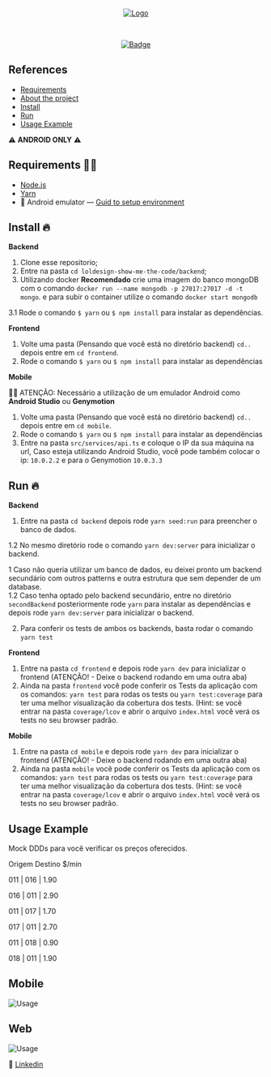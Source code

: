<br />
<p align="center">
  <a href="https://github.com/Dtesch9/GoMarketplace">
    <img src="https://github.com/Dtesch9/loldesign-show-me-the-code/blob/master/assets/logo-fale.png" alt="Logo">
  </a>
</p>
<br />

<p align="center">
  <a href="https://www.linkedin.com/in/douglas-tesch-00b7a518b/">
    <img alt="Badge" src="https://img.shields.io/badge/Desafio-LolDesign-%237159c1">
  </a>
</p>

## References

- [Requirements](#requirements-)
- [About the project](#about-the-project)
- [Install](#install-)
- [Run](#run-)
- [Usage Example](#usage-example)
  

:warning: **ANDROID ONLY** :warning:

## Requirements ✋🏻

- [Node.js](https://nodejs.org/en/)
- [Yarn](https://yarnpkg.com/pt-BR/docs/install)
- :iphone: Android emulator — [Guid to setup environment](https://docs.rocketseat.dev/ambiente-react-native/android/emulador)

## Install 🔥

**Backend**

1. Clone esse  repositorio;
2. Entre na pasta `cd loldesign-show-me-the-code/backend`;
3. Utilizando docker **Recomendado** crie uma imagem do banco mongoDB com o comando `docker run --name mongodb -p 27017:27017 -d -t mongo`. e para subir o container utilize o comando `docker start mongodb`

3.1 Rode o comando `$ yarn` ou `$ npm install` para instalar as dependências.


**Frontend**

1. Volte uma pasta (Pensando que você está no diretório backend) `cd..` depois entre em `cd frontend`.
2. Rode o comando `$ yarn` ou `$ npm install` para instalar as dependências

**Mobile**

✋🏻 ATENÇÃO: Necessário a utilização de um emulador Android como **Android Studio** ou **Genymotion**

1. Volte uma pasta (Pensando que você está no diretório backend) `cd..` depois entre em `cd mobile`.
2. Rode o comando `$ yarn` ou `$ npm install` para instalar as dependências
3. Entre na pasta `src/services/api.ts` e coloque o IP da sua máquina na url, Caso esteja utilizando Android Studio, você pode também colocar o ip: `10.0.2.2` e para o Genymotion `10.0.3.3`

## Run 🔥 

**Backend**

1. Entre na pasta `cd backend` depois rode `yarn seed:run` para preencher o banco de dados. 

1.2 No mesmo diretório rode o comando `yarn dev:server` para inicializar o backend.

1 Caso não queria utilizar um banco de dados, eu deixei pronto um backend secundário com outros patterns e outra estrutura que sem depender de um database.  
1.2 Caso tenha optado pelo backend secundário, entre no diretório `secondBackend` posteriormente rode `yarn` para instalar as dependências e depois rode `yarn dev:server` para inicializar o backend.

2. Para conferir os tests de ambos os backends, basta rodar o comando `yarn test`

**Frontend**

1. Entre na pasta `cd frontend` e depois rode `yarn dev` para inicializar o frontend (ATENÇÃO! - Deixe o backend rodando em uma outra aba)
2. Ainda na pasta `frontend` você pode conferir os Tests da aplicação com os comandos: `yarn test` para rodas os tests ou `yarn test:coverage` para ter uma melhor
visualização da cobertura dos tests. (Hint: se você entrar na pasta `coverage/lcov` e abrir o arquivo `index.html` você verá os tests no seu browser padrão.

**Mobile**

1. Entre na pasta `cd mobile` e depois rode `yarn dev` para inicializar o frontend (ATENÇÃO! - Deixe o backend rodando em uma outra aba)
2. Ainda na pasta `mobile` você pode conferir os Tests da aplicação com os comandos: `yarn test` para rodas os tests ou `yarn test:coverage` para ter uma melhor
visualização da cobertura dos tests. (Hint: se você entrar na pasta `coverage/lcov` e abrir o arquivo `index.html` você verá os tests no seu browser padrão.



## Usage Example

Mock DDDs para você verificar os preços oferecidos.

Origem Destino $/min

  011 | 016 | 1.90
  
  016 | 011 | 2.90
  
  011 | 017 | 1.70
  
  017 | 011 | 2.70
  
  011 | 018 | 0.90
  
  018 | 011 | 1.90

## Mobile

![Usage](https://github.com/Dtesch9/loldesign-show-me-the-code/blob/master/assets/fale-mais-mobile.gif)

## Web

![Usage](https://github.com/Dtesch9/loldesign-show-me-the-code/blob/master/assets/fale-mais-web.gif)


:link: [Linkedin](https://www.linkedin.com/in/douglas-tesch-00b7a518b/)
